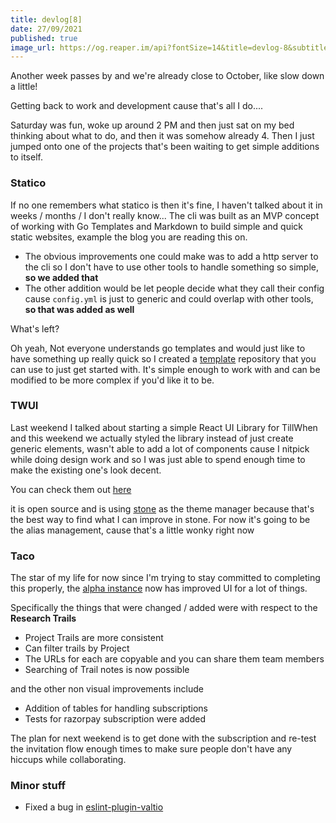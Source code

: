```yaml
---
title: devlog[8]
date: 27/09/2021
published: true
image_url: https://og.reaper.im/api?fontSize=14&title=devlog-8&subtitle=barelyhuman&fontSizeTwo=8&color=%23000&backgroundImageURL=https%3A%2F%2Freaper.im%2Fassets%2Fog-post-background.png
---
```


Another week passes by and we're already close to October, like slow down a little!

Getting back to work and development cause that's all I do....

Saturday was fun, woke up around 2 PM and then just sat on my bed thinking about what to do, and then it was somehow already 4. Then I just jumped onto one of the projects that's been waiting to get simple additions to itself.

### Statico

If no one remembers what statico is then it's fine, I haven't talked about it in weeks / months / I don't really know...
The cli was built as an MVP concept of working with Go Templates and Markdown to build simple and quick static websites, example the blog you are reading this on.

- The obvious improvements one could make was to add a http server to the cli so I don't have to use other tools to handle something so simple, **so we added that**
- The other addition would be let people decide what they call their config cause `config.yml` is just to generic and could overlap with other tools, **so that was added as well**

What's left?

Oh yeah, Not everyone understands go templates and would just like to have something up really quick so I created a [template](https://github.com/barelyhuman/statico-default-template) repository that you can use to just get started with. It's simple enough to work with and can be modified to be more complex if you'd like it to be.

### TWUI

Last weekend I talked about starting a simple React UI Library for TillWhen and this weekend we actually styled the library instead of just create generic elements, wasn't able to add a lot of components cause I nitpick while doing design work and so I was just able to spend enough time to make the existing one's look decent.

You can check them out [here](https://twui.barelyhuman.dev/)

it is open source and is using [stone](https://github.com/barelyhuman/stone) as the theme manager because that's the best way to find what I can improve in stone. For now it's going to be the alias management, cause that's a little wonky right now

### Taco

The star of my life for now since I'm trying to stay committed to completing this properly, the [alpha instance](https://alpha.tacotasks.co) now has improved UI for a lot of things.

Specifically the things that were changed / added were with respect to the **Research Trails**

- Project Trails are more consistent
- Can filter trails by Project
- The URLs for each are copyable and you can share them team members
- Searching of Trail notes is now possible

and the other non visual improvements include

- Addition of tables for handling subscriptions
- Tests for razorpay subscription were added

The plan for next weekend is to get done with the subscription and re-test the invitation flow enough times to make sure people don't have any hiccups while collaborating.

### Minor stuff

- Fixed a bug in [eslint-plugin-valtio](https://github.com/pmndrs/eslint-plugin-valtio/)
